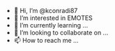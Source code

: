 - 👋 Hi, I’m @kconradi87
- 👀 I’m interested in EMOTES
- 🌱 I’m currently learning ...
- 💞️ I’m looking to collaborate on ...
- 📫 How to reach me ...

<!---
kconradi87/kconradi87 is a ✨ special ✨ repository because its `README.md` (this file) appears on your GitHub profile.
You can click the Preview link to take a look at your changes.
--->
